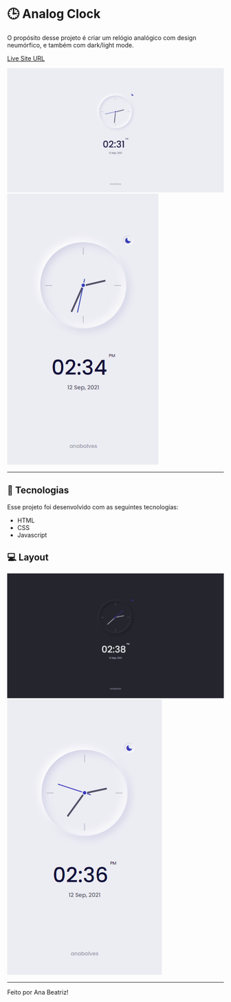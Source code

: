 # 🕒 Analog Clock

O propósito desse projeto é criar um relógio analógico com design neumórfico, e também com dark/light mode. 

[Live Site URL](https://analog-clock-anabalves.netlify.app/) 

![Demonstração Desktop](./.github/desktop.gif)
![Demonstração Mobile](./.github/mobile.gif)

---

## 🚀 Tecnologias

Esse projeto foi desenvolvido com as seguintes tecnologias:

- HTML
- CSS
- Javascript

## 💻 Layout

![Layout Desktop](./.github/layout-desktop.png)
![Layout Mobile](./.github/layout-mobile.png)

---

Feito por Ana Beatriz!
